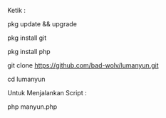 Ketik :

pkg update && upgrade

pkg install git

pkg install php

git clone https://github.com/bad-wolv/lumanyun.git

cd lumanyun



Untuk Menjalankan Script :

php manyun.php

